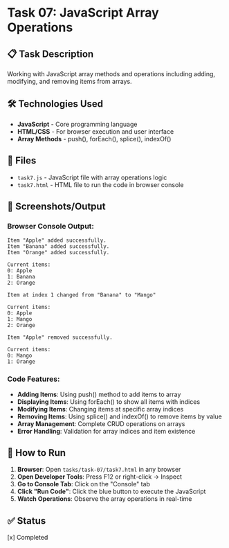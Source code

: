 # Task 07: JavaScript Array Operations

## 📋 Task Description
Working with JavaScript array methods and operations including adding, modifying, and removing items from arrays.

## 🛠️ Technologies Used
- **JavaScript** - Core programming language
- **HTML/CSS** - For browser execution and user interface
- **Array Methods** - push(), forEach(), splice(), indexOf()

## 📁 Files
- `task7.js` - JavaScript file with array operations logic
- `task7.html` - HTML file to run the code in browser console

## 📸 Screenshots/Output

### Browser Console Output:
```
Item "Apple" added successfully.
Item "Banana" added successfully.
Item "Orange" added successfully.

Current items:
0: Apple
1: Banana
2: Orange

Item at index 1 changed from "Banana" to "Mango"

Current items:
0: Apple
1: Mango
2: Orange

Item "Apple" removed successfully.

Current items:
0: Mango
1: Orange
```

### Code Features:
- **Adding Items**: Using push() method to add items to array
- **Displaying Items**: Using forEach() to show all items with indices
- **Modifying Items**: Changing items at specific array indices
- **Removing Items**: Using splice() and indexOf() to remove items by value
- **Array Management**: Complete CRUD operations on arrays
- **Error Handling**: Validation for array indices and item existence

## 🚀 How to Run
1. **Browser**: Open `tasks/task-07/task7.html` in any browser
2. **Open Developer Tools**: Press F12 or right-click → Inspect
3. **Go to Console Tab**: Click on the "Console" tab
4. **Click "Run Code"**: Click the blue button to execute the JavaScript
5. **Watch Operations**: Observe the array operations in real-time

## ✅ Status
[x] Completed
